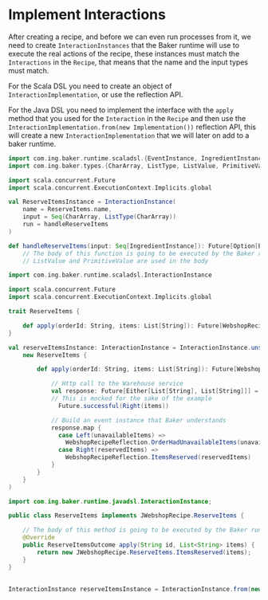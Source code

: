 # Implement Interactions

After creating a recipe, and before we can even run processes from it, we need to create `InteractionInstances` that the
Baker runtime will use to execute the real actions of the recipe, these instances must match the `Interactions` in the `Recipe`,
that means that the name and the input types must match. 

For the Scala DSL you need to create an object of `InteractionImplementation`, or use the reflection API.

For the Java DSL you need to implement the interface with the `apply` method that you used for the `Interaction` in the `Recipe` 
and then use the `InteractionImplementation.from(new Implementation())` reflection API, this will create a new `InteractionImplementation`
that we will later on add to a baker runtime.

``` scala tab="Scala"
import com.ing.baker.runtime.scaladsl.{EventInstance, IngredientInstance, InteractionInstance}
import com.ing.baker.types.{CharArray, ListType, ListValue, PrimitiveValue}

import scala.concurrent.Future
import scala.concurrent.ExecutionContext.Implicits.global

val ReserveItemsInstance = InteractionInstance(
    name = ReserveItems.name,
    input = Seq(CharArray, ListType(CharArray))
    run = handleReserveItems
)

def handleReserveItems(input: Seq[IngredientInstance]): Future[Option[EventInstance]] = ???
    // The body of this function is going to be executed by the Baker runtime when the ingredients are available.
    // ListValue and PrimitiveValue are used in the body
```

``` scala tab="Scala Reflection API"
import com.ing.baker.runtime.scaladsl.InteractionInstance

import scala.concurrent.Future
import scala.concurrent.ExecutionContext.Implicits.global

trait ReserveItems {

    def apply(orderId: String, items: List[String]): Future[WebshopRecipeReflection.ReserveItemsOutput]
}

val reserveItemsInstance: InteractionInstance = InteractionInstance.unsafeFrom(
    new ReserveItems {

        def apply(orderId: String, items: List[String]): Future[WebshopRecipeReflection.ReserveItemsOutput] = {

            // Http call to the Warehouse service
            val response: Future[Either[List[String], List[String]]] =
            // This is mocked for the sake of the example
              Future.successful(Right(items))

            // Build an event instance that Baker understands
            response.map {
              case Left(unavailableItems) =>
                WebshopRecipeReflection.OrderHadUnavailableItems(unavailableItems)
              case Right(reservedItems) =>
                WebshopRecipeReflection.ItemsReserved(reservedItems)
            }
        }
    }
)
```

``` java tab="Java"
import com.ing.baker.runtime.javadsl.InteractionInstance;

public class ReserveItems implements JWebshopRecipe.ReserveItems {

    // The body of this method is going to be executed by the Baker runtime when the ingredients are available.
    @Override
    public ReserveItemsOutcome apply(String id, List<String> items) {
        return new JWebshopRecipe.ReserveItems.ItemsReserved(items);
    }
}
        
        
InteractionInstance reserveItemsInstance = InteractionInstance.from(new ReserveItems());
```
